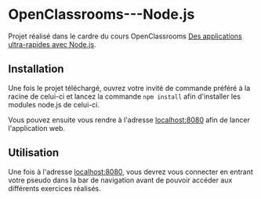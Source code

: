 # OpenClassrooms---Node.js

Projet réalisé dans le cardre du cours OpenClassrooms [Des applications ultra-rapides avec Node.js](https://openclassrooms.com/fr/courses/1056721-des-applications-ultra-rapides-avec-node-js).

## Installation

Une fois le projet téléchargé, ouvrez votre invité de commande préféré à la racine de celui-ci et lancez la commande `npm install` afin d'installer les modules node.js de celui-ci.

Vous pouvez ensuite vous rendre à l'adresse [localhost:8080](http://localhost:8080) afin de lancer l'application web.

## Utilisation

Une fois à l'adresse [localhost:8080](http://localhost:8080), vous devrez vous connecter en entrant votre pseudo dans la bar de navigation avant de pouvoir accéder aux différents exercices réalisés.
